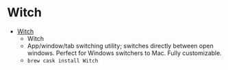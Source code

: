 # Witch
- [Witch](https://manytricks.com/witch/)
  -  Witch
  - App/window/tab switching utility; switches directly between open windows. Perfect for Windows switchers to Mac. Fully customizable.
  - `brew cask install Witch`
